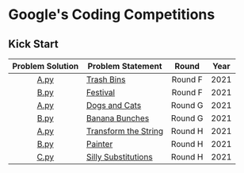 # Google's Coding Competitions

## Kick Start

| Problem Solution                                       | Problem Statement                       | Round          | Year |
|:------------------------------------------------------:|-----------------------------------------|:--------------:|:----:|
| [A.py](Kick%20Start/2021/Round%20F/A.py?ts=4)         | [Trash Bins]                            | Round F        | 2021 |
| [B.py](Kick%20Start/2021/Round%20F/B.py?ts=4)         | [Festival]                              | Round F        | 2021 |
| [A.py](Kick%20Start/2021/Round%20G/A.py?ts=4)         | [Dogs and Cats]                         | Round G        | 2021 |
| [B.py](Kick%20Start/2021/Round%20G/C.py?ts=4)         | [Banana Bunches]                        | Round G        | 2021 |
| [A.py](Kick%20Start/2021/Round%20H/A.py?ts=4)         | [Transform the String]                  | Round H        | 2021 |
| [B.py](Kick%20Start/2021/Round%20H/B.py?ts=4)         | [Painter]                               | Round H        | 2021 |
| [C.py](Kick%20Start/2021/Round%20H/C.py?ts=4)         | [Silly Substitutions]                   | Round H        | 2021 |


[//]: # (Kick Start)

[Trash Bins]: https://codingcompetitions.withgoogle.com/kickstart/round/0000000000435bae/0000000000887c32
[Festival]: https://codingcompetitions.withgoogle.com/kickstart/round/0000000000435bae/0000000000887dba
[Dogs and Cats]: https://codingcompetitions.withgoogle.com/kickstart/round/00000000004362d6/00000000008b3771
[Banana Bunches]: https://codingcompetitions.withgoogle.com/kickstart/round/00000000004362d6/00000000008b44ef
[Transform the String]: https://codingcompetitions.withgoogle.com/kickstart/round/0000000000435914/00000000008da461
[Painter]: https://codingcompetitions.withgoogle.com/kickstart/round/0000000000435914/00000000008d9a88
[Silly Substitutions]: https://codingcompetitions.withgoogle.com/kickstart/round/0000000000435914/00000000008d94f5